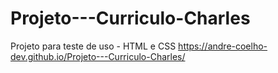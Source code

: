 # Projeto---Curriculo-Charles
Projeto para teste de uso - HTML e CSS
https://andre-coelho-dev.github.io/Projeto---Curriculo-Charles/
